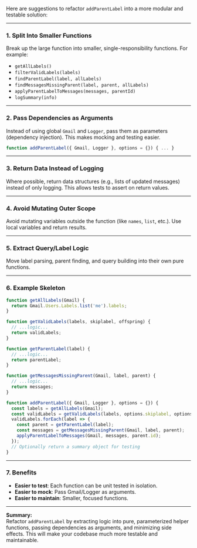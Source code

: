 Here are suggestions to refactor `addParentLabel` into a more modular and testable solution:

---

### 1. **Split Into Smaller Functions**
Break up the large function into smaller, single-responsibility functions. For example:
- `getAllLabels()`
- `filterValidLabels(labels)`
- `findParentLabel(label, allLabels)`
- `findMessagesMissingParent(label, parent, allLabels)`
- `applyParentLabelToMessages(messages, parentId)`
- `logSummary(info)`

---

### 2. **Pass Dependencies as Arguments**
Instead of using global `Gmail` and `Logger`, pass them as parameters (dependency injection). This makes mocking and testing easier.

```javascript
function addParentLabel({ Gmail, Logger }, options = {}) { ... }
```

---

### 3. **Return Data Instead of Logging**
Where possible, return data structures (e.g., lists of updated messages) instead of only logging. This allows tests to assert on return values.

---

### 4. **Avoid Mutating Outer Scope**
Avoid mutating variables outside the function (like `names`, `list`, etc.). Use local variables and return results.

---

### 5. **Extract Query/Label Logic**
Move label parsing, parent finding, and query building into their own pure functions.

---

### 6. **Example Skeleton**

```javascript
function getAllLabels(Gmail) {
  return Gmail.Users.Labels.list('me').labels;
}

function getValidLabels(labels, skiplabel, offspring) {
  // ...logic...
  return validLabels;
}

function getParentLabel(label) {
  // ...logic...
  return parentLabel;
}

function getMessagesMissingParent(Gmail, label, parent) {
  // ...logic...
  return messages;
}

function addParentLabel({ Gmail, Logger }, options = {}) {
  const labels = getAllLabels(Gmail);
  const validLabels = getValidLabels(labels, options.skiplabel, options.offspring);
  validLabels.forEach(label => {
    const parent = getParentLabel(label);
    const messages = getMessagesMissingParent(Gmail, label, parent);
    applyParentLabelToMessages(Gmail, messages, parent.id);
  });
  // Optionally return a summary object for testing
}
```

---

### 7. **Benefits**
- **Easier to test**: Each function can be unit tested in isolation.
- **Easier to mock**: Pass Gmail/Logger as arguments.
- **Easier to maintain**: Smaller, focused functions.

---

**Summary:**  
Refactor `addParentLabel` by extracting logic into pure, parameterized helper functions, passing dependencies as arguments, and minimizing side effects. This will make your codebase much more testable and maintainable.